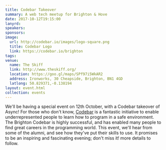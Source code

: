 ```yaml
---
title: Codebar Takeover
summary: A web tech meetup for Brighton & Hove
date: 2017-10-12T19:15:00
lanyrd: 
speakers:
sponsors:
image:
  url: http://codebar.io/images/logo-square.png
  title: Codebar Logo
  link: https://codebar.io/brighton
tags:
venue:
  name: The Skiff
  link: http://www.theskiff.org/
  location: https://goo.gl/maps/SPf97i5WkAR2
  address: Ironworks, 30 Cheapside, Brighton, BN1 4GD
  latlong: 50.829371,-0.138194
layout: event.html
collection: events
---
```


We'll be having a special event on 12th October, with a Codebar takeover of Async! For those who don't know, [Codebar](https://codebar.io/brighton) is a fantastic initiative to enable underrepresented people to learn how to program in a safe environment. The Brighton Codebar is highly successful, and has enabled many people to find great careers in the programming world. This event, we'll hear from some of the alumni, and see how they've put their skills to use. It promises to be an inspiring and fascinating evening; don't miss it! more details to follow.
